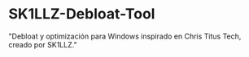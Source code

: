 # SK1LLZ-Debloat-Tool
"Debloat y optimización para Windows inspirado en Chris Titus Tech, creado por SK1LLZ."
